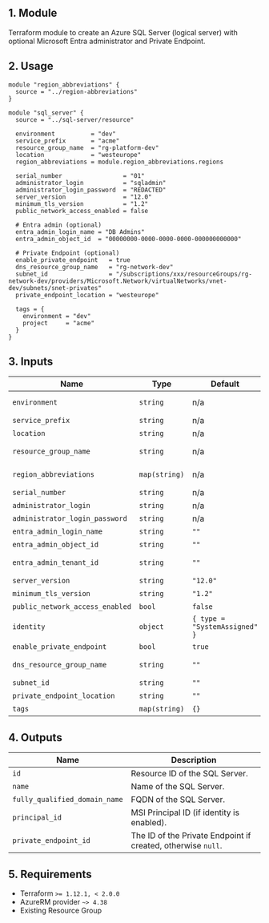 ## 1. Module
Terraform module to create an Azure SQL Server (logical server) with optional Microsoft Entra administrator and Private Endpoint.

## 2. Usage
```hcl
module "region_abbreviations" {
  source = "../region-abbreviations"
}

module "sql_server" {
  source = "../sql-server/resource"

  environment          = "dev"
  service_prefix       = "acme"
  resource_group_name  = "rg-platform-dev"
  location             = "westeurope"
  region_abbreviations = module.region_abbreviations.regions

  serial_number                 = "01"
  administrator_login           = "sqladmin"
  administrator_login_password  = "REDACTED"
  server_version                = "12.0"
  minimum_tls_version           = "1.2"
  public_network_access_enabled = false

  # Entra admin (optional)
  entra_admin_login_name = "DB Admins"
  entra_admin_object_id  = "00000000-0000-0000-0000-000000000000"

  # Private Endpoint (optional)
  enable_private_endpoint   = true
  dns_resource_group_name   = "rg-network-dev"
  subnet_id                 = "/subscriptions/xxx/resourceGroups/rg-network-dev/providers/Microsoft.Network/virtualNetworks/vnet-dev/subnets/snet-privates"
  private_endpoint_location = "westeurope"

  tags = {
    environment = "dev"
    project     = "acme"
  }
}
```

## 3. Inputs
| Name | Type | Default | Required | Description |
|------|------|---------|:--------:|-------------|
| `environment` | `string` | n/a | yes | Environment project (dev, qua or prd). |
| `service_prefix` | `string` | n/a | yes | Prefix or name of the project. |
| `location` | `string` | n/a | yes | Azure region. |
| `resource_group_name` | `string` | n/a | yes | Resource group in which to create the SQL Server. |
| `region_abbreviations` | `map(string)` | n/a | yes | Map of Azure locations to abbreviations. |
| `serial_number` | `string` | n/a | yes | Serial suffix for the server name. |
| `administrator_login` | `string` | n/a | yes | SQL admin login. |
| `administrator_login_password` | `string` | n/a | yes | SQL admin password. |
| `entra_admin_login_name` | `string` | `""` | no | Entra admin login name. |
| `entra_admin_object_id` | `string` | `""` | no | Entra admin object id. |
| `entra_admin_tenant_id` | `string` | `""` | no | Entra admin tenant id (defaults to current). |
| `server_version` | `string` | `"12.0"` | no | SQL Server version. |
| `minimum_tls_version` | `string` | `"1.2"` | no | Minimum TLS version. |
| `public_network_access_enabled` | `bool` | `false` | no | Allow public network access. |
| `identity` | `object` | `{ type = "SystemAssigned" }` | no | Managed identity configuration. |
| `enable_private_endpoint` | `bool` | `true` | no | Create a Private Endpoint. |
| `dns_resource_group_name` | `string` | `""` | no | RG with Private DNS Zone `privatelink.database.windows.net`. |
| `subnet_id` | `string` | `""` | no | Subnet ID for the Private Endpoint. |
| `private_endpoint_location` | `string` | `""` | no | Location for the Private Endpoint. |
| `tags` | `map(string)` | `{}` | no | Tags to apply to resources. |

## 4. Outputs
| Name | Description |
|------|-------------|
| `id` | Resource ID of the SQL Server. |
| `name` | Name of the SQL Server. |
| `fully_qualified_domain_name` | FQDN of the SQL Server. |
| `principal_id` | MSI Principal ID (if identity is enabled). |
| `private_endpoint_id` | The ID of the Private Endpoint if created, otherwise `null`. |

## 5. Requirements
- Terraform `>= 1.12.1, < 2.0.0`
- AzureRM provider `~> 4.38`
- Existing Resource Group


